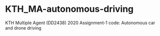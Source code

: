 # KTH_MA-autonomous-driving
KTH Multiple Agent (DD2438) 2020 Assignment-1 code: Autonomous car and drone driving
